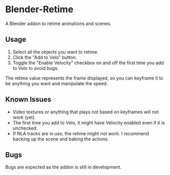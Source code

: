 # Blender-Retime

A Blender addon to retime animations and scenes.

## Usage

1. Select all the objects you want to retime.
2. Click the "Add to Velo" button.
3. Toggle the "Enable Velocity" checkbox on and off the first time you add to Velo to avoid bugs.

The retime value represents the frame displayed, so you can keyframe it to be anything you want and manipulate the speed.

## Known Issues

- Video textures or anything that plays not based on keyframes will not work (yet).
- The first time you add to Velo, it might have Velocity enabled even if it is unchecked.
- If NLA tracks are in use, the retime might not work. I recommend backing up the scene and baking the actions.

## Bugs

Bugs are expected as the addon is still in development.
